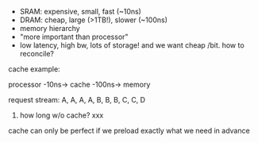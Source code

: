 - SRAM: expensive, small, fast (~10ns)
- DRAM: cheap, large (>1TB!), slower (~100ns)
- memory hierarchy
- "more important than processor"
- low latency, high bw, lots of storage! and we want cheap /bit. how to reconcile?

cache example:

processor -10ns-> cache -100ns-> memory

request stream: A, A, A, A, B, B, B, C, C, D
1. how long w/o cache?
	xxx


cache can only be perfect if we preload exactly what we need in advance
